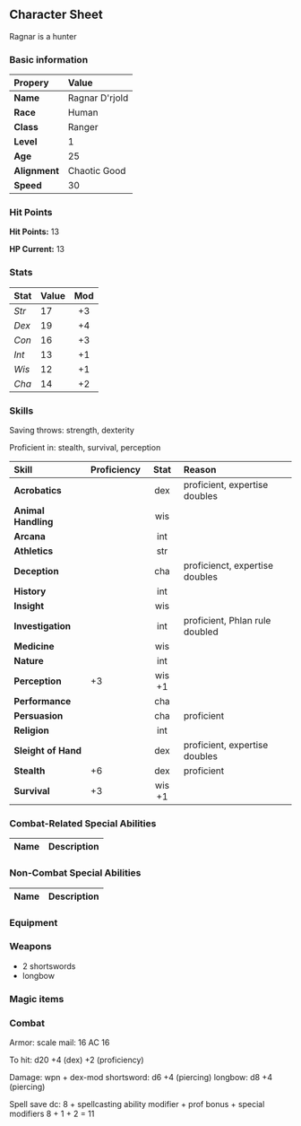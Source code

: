 ## Character Sheet

Ragnar is a hunter

### Basic information

| Propery| Value|
|:--------|:-------|
| **Name** | Ragnar D'rjold  |
| **Race** | Human  |
| **Class** | Ranger |
| **Level** | 1  |
| **Age** | 25 |
| **Alignment** | Chaotic Good | 
| **Speed**  | 30 |


### Hit Points

**Hit Points:** 13

**HP Current:** 13


### Stats

| Stat | Value | Mod  |
|:-----|:------|:----:|
| *Str* | 17   | +3   |
| *Dex* | 19   | +4   |
| *Con* | 16   | +3   |
| *Int* | 13   | +1   |
| *Wis* | 12   | +1   |
| *Cha* | 14   | +2   |


### Skills

Saving throws: strength, dexterity

Proficient in: stealth, survival, perception

|Skill | Proficiency | Stat | Reason| 
|:-----|:-----------|:-----:|:--------|
| **Acrobatics**        |    | dex| proficient, expertise doubles|
| **Animal Handling**   |    | wis    |
| **Arcana**            |    | int    |
| **Athletics**         |    | str    |
| **Deception**         |    | cha | proficienct, expertise doubles|
| **History**           |    | int    | |
| **Insight**           |    | wis    | |
| **Investigation**     |    | int | proficient, Phlan rule doubled|
| **Medicine**          |    | wis    |  |
| **Nature**            |    | int    | |
| **Perception**        | +3   | wis +1   | |
| **Performance**       |      | cha    | |
| **Persuasion**        |      | cha | proficient|
| **Religion**          |      | int    |    |
| **Sleight of Hand**   |      | dex | proficient, expertise doubles|
| **Stealth**           | +6   | dex | proficient | 
| **Survival**          | +3   | wis +1    |    |


### Combat-Related Special Abilities

| Name | Description |
|:-----|:------|

### Non-Combat Special Abilities

| Name | Description |
|:-----|:------|

### Equipment



### Weapons

* 2 shortswords
* longbow


### Magic items


### Combat

Armor:
scale mail: 16   AC 16

To hit:
d20 +4 (dex) +2 (proficiency)

Damage: wpn + dex-mod
shortsword:   d6  +4 (piercing)
longbow:      d8  +4 (piercing)


Spell save dc: 8 + spellcasting ability modifier + prof bonus + special modifiers
8 + 1 + 2  = 11

